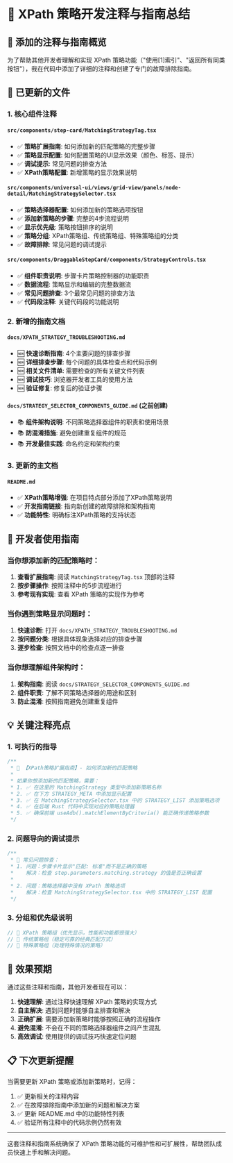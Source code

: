 # 📝 XPath 策略开发注释与指南总结

## 🎯 添加的注释与指南概览

为了帮助其他开发者理解和实现 XPath 策略功能（"使用[1]索引"、"返回所有同类按钮"），我在代码中添加了详细的注释和创建了专门的故障排除指南。

## 📁 已更新的文件

### 1. 核心组件注释

#### `src/components/step-card/MatchingStrategyTag.tsx`
- ✅ **策略扩展指南**: 如何添加新的匹配策略的完整步骤
- ✅ **策略显示配置**: 如何配置策略的UI显示效果（颜色、标签、提示）
- ✅ **调试提示**: 常见问题的排查方法
- ✅ **XPath策略配置**: 新增策略的显示效果说明

#### `src/components/universal-ui/views/grid-view/panels/node-detail/MatchingStrategySelector.tsx`
- ✅ **策略选择器配置**: 如何添加新的策略选项按钮
- ✅ **添加新策略的步骤**: 完整的4步流程说明
- ✅ **显示优先级**: 策略按钮排序的说明
- ✅ **策略分组**: XPath策略组、传统策略组、特殊策略组的分类
- ✅ **故障排除**: 常见问题的调试提示

#### `src/components/DraggableStepCard/components/StrategyControls.tsx`
- ✅ **组件职责说明**: 步骤卡片策略控制器的功能职责
- ✅ **数据流程**: 策略显示和编辑的完整数据流
- ✅ **常见问题排查**: 3个最常见问题的排查方法
- ✅ **代码段注释**: 关键代码段的功能说明

### 2. 新增的指南文档

#### `docs/XPATH_STRATEGY_TROUBLESHOOTING.md`
- 🆕 **快速诊断指南**: 4个主要问题的排查步骤
- 🆕 **详细排查步骤**: 每个问题的具体检查点和代码示例
- 🆕 **相关文件清单**: 需要检查的所有关键文件列表
- 🆕 **调试技巧**: 浏览器开发者工具的使用方法
- 🆕 **验证修复**: 修复后的验证步骤

#### `docs/STRATEGY_SELECTOR_COMPONENTS_GUIDE.md` (之前创建)
- 📚 **组件架构说明**: 不同策略选择器组件的职责和使用场景
- 📚 **防混淆措施**: 避免创建重复组件的规范
- 📚 **开发最佳实践**: 命名约定和架构约束

### 3. 更新的主文档

#### `README.md`
- ✅ **XPath策略增强**: 在项目特点部分添加了XPath策略说明
- ✅ **开发指南链接**: 指向新创建的故障排除和架构指南
- ✅ **功能特性**: 明确标注XPath策略的支持状态

## 🔧 开发者使用指南

### 当你想添加新的匹配策略时：

1. **查看扩展指南**: 阅读 `MatchingStrategyTag.tsx` 顶部的注释
2. **按步骤操作**: 按照注释中的5步流程进行
3. **参考现有实现**: 查看 XPath 策略的实现作为参考

### 当你遇到策略显示问题时：

1. **快速诊断**: 打开 `docs/XPATH_STRATEGY_TROUBLESHOOTING.md`
2. **按问题分类**: 根据具体现象选择对应的排查步骤
3. **逐步检查**: 按照文档中的检查点逐一排查

### 当你想理解组件架构时：

1. **架构指南**: 阅读 `docs/STRATEGY_SELECTOR_COMPONENTS_GUIDE.md`
2. **组件职责**: 了解不同策略选择器的用途和区别
3. **防止混淆**: 按照指南避免创建重复组件

## 💡 关键注释亮点

### 1. 可执行的指导
```typescript
/**
 * 🎯 【XPath策略扩展指南】- 如何添加新的匹配策略
 * 
 * 如果你想添加新的匹配策略，需要：
 * 1. ✅ 在这里的 MatchingStrategy 类型中添加新策略名称
 * 2. ✅ 在下方 STRATEGY_META 中添加显示配置
 * 3. ✅ 在 MatchingStrategySelector.tsx 中的 STRATEGY_LIST 添加策略选项
 * 4. ✅ 在后端 Rust 代码中实现对应的策略处理器
 * 5. ✅ 确保前端 useAdb().matchElementByCriteria() 能正确传递策略参数
 */
```

### 2. 问题导向的调试提示
```typescript
/**
 * 🐛 常见问题排查：
 * 1. 问题：步骤卡片显示"匹配: 标准"而不是正确的策略
 *    解决：检查 step.parameters.matching.strategy 的值是否正确设置
 * 
 * 2. 问题：策略选择器中没有 XPath 策略选项
 *    解决：检查 MatchingStrategySelector.tsx 中的 STRATEGY_LIST 配置
 */
```

### 3. 分组和优先级说明
```typescript
// 🎯 XPath 策略组（优先显示，性能和功能都很强大）
// 📐 传统策略组（稳定可靠的经典匹配方式）
// 🔧 特殊策略组（处理特殊情况的策略）
```

## 🎉 效果预期

通过这些注释和指南，其他开发者现在可以：

1. **快速理解**: 通过注释快速理解 XPath 策略的实现方式
2. **自主解决**: 遇到问题时能够自主排查和解决
3. **正确扩展**: 需要添加新策略时能够按照正确的流程操作
4. **避免混淆**: 不会在不同的策略选择器组件之间产生混乱
5. **高效调试**: 使用提供的调试技巧快速定位问题

## 📋 下次更新提醒

当需要更新 XPath 策略或添加新策略时，记得：

1. ✅ 更新相关的注释内容
2. ✅ 在故障排除指南中添加新的问题和解决方案
3. ✅ 更新 README.md 中的功能特性列表
4. ✅ 验证所有注释中的代码示例仍然有效

---

这套注释和指南系统确保了 XPath 策略功能的可维护性和可扩展性，帮助团队成员快速上手和解决问题。
